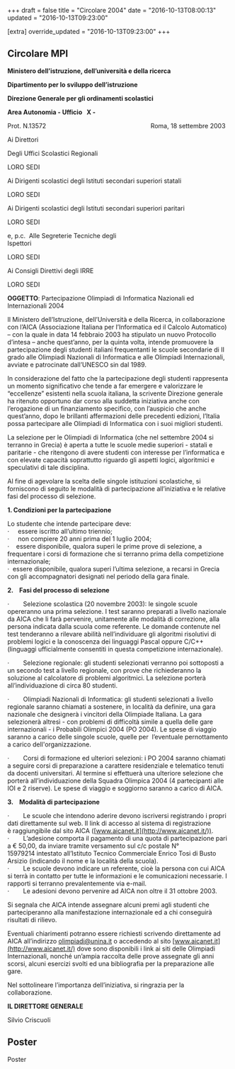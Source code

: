+++
draft = false
title = "Circolare 2004"
date = "2016-10-13T08:00:13"
updated = "2016-10-13T09:23:00"

[extra]
override_updated = "2016-10-13T09:23:00"
+++
## Circolare MPI

**Ministero dell’istruzione, dell’università e della ricerca**

**Dipartimento per lo sviluppo dell’istruzione**

**Direzione Generale per gli ordinamenti scolastici**

**Area Autonomia - Ufficio   X -**

Prot. N.13572                                                            Roma, 18 settembre 2003

Ai Direttori

Degli Uffici Scolastici Regionali

LORO SEDI

Ai Dirigenti scolastici degli Istituti secondari superiori statali

LORO SEDI

Ai Dirigenti scolastici degli Istituti secondari superiori paritari

LORO SEDI

e, p.c.  Alle Segreterie Tecniche degli<br/> Ispettori

LORO SEDI

Ai Consigli Direttivi degli IRRE

LORO SEDI

**OGGETTO**: Partecipazione Olimpiadi di Informatica Nazionali ed Internazionali 2004

Il Ministero dell’Istruzione, dell’Università e della Ricerca, in collaborazione con l’AICA (Associazione Italiana per l’Informatica ed il Calcolo Automatico) – con la quale in data 14 febbraio 2003 ha stipulato un nuovo Protocollo d’intesa – anche quest’anno, per la quinta volta, intende promuovere la partecipazione degli studenti italiani frequentanti le scuole secondarie di II grado alle Olimpiadi Nazionali di Informatica e alle Olimpiadi Internazionali, avviate e patrocinate dall’UNESCO sin dal 1989.

In considerazione del fatto che la partecipazione degli studenti rappresenta un momento significativo che tende a far emergere e valorizzare le “eccellenze” esistenti nella scuola italiana, la scrivente Direzione generale ha ritenuto opportuno dar corso alla suddetta iniziativa anche con l’erogazione di un finanziamento specifico, con l’auspicio che anche quest’anno, dopo le brillanti affermazioni delle precedenti edizioni, l’Italia possa partecipare alle Olimpiadi di Informatica con i suoi migliori studenti.

La selezione per le Olimpiadi di Informatica (che nel settembre 2004 si terranno in Grecia) è aperta a tutte le scuole medie superiori - statali e paritarie - che ritengono di avere studenti con interesse per l’informatica e con elevate capacità soprattutto riguardo gli aspetti logici, algoritmici e speculativi di tale disciplina.

Al fine di agevolare la scelta delle singole istituzioni scolastiche, si forniscono di seguito le modalità di partecipazione all’iniziativa e le relative fasi del processo di selezione.

**1. Condizioni per la partecipazione**

Lo studente che intende partecipare deve:<br/> ·     essere iscritto all’ultimo triennio;<br/> ·     non compiere 20 anni prima del 1 luglio 2004;<br/> ·    essere disponibile, qualora superi le prime prove di selezione, a frequentare i corsi di formazione che si terranno prima della competizione internazionale;<br/> ·  essere disponibile, qualora superi l’ultima selezione, a recarsi in Grecia con gli accompagnatori designati nel periodo della gara finale.

**2.    Fasi del processo di selezione**

·        Selezione scolastica (20 novembre 2003): le singole scuole opereranno una prima selezione. I test saranno preparati a livello nazionale da AICA che li farà pervenire, unitamente alle modalità di correzione, alla persona indicata dalla scuola come referente. Le domande contenute nel test tenderanno a rilevare abilità nell’individuare gli algoritmi risolutivi di problemi logici e la conoscenza dei linguaggi Pascal oppure C/C++ (linguaggi ufficialmente consentiti in questa competizione internazionale).

·        Selezione regionale: gli studenti selezionati verranno poi sottoposti a un secondo test a livello regionale, con prove che richiederanno la soluzione al calcolatore di problemi algoritmici. La selezione porterà all’individuazione di circa 80 studenti.

·        Olimpiadi Nazionali di Informatica: gli studenti selezionati a livello regionale saranno chiamati a sostenere, in località da definire, una gara nazionale che designerà i vincitori della Olimpiade Italiana. La gara selezionerà altresì - con problemi di difficoltà simile a quella delle gare internazionali - i Probabili Olimpici 2004 (PO 2004). Le spese di viaggio saranno a carico delle singole scuole, quelle per  l’eventuale pernottamento a carico dell'organizzazione.

·        Corsi di formazione ed ulteriori selezioni: i PO 2004 saranno chiamati a seguire corsi di preparazione a carattere residenziale e telematico tenuti da docenti universitari. Al termine si effettuerà una ulteriore selezione che porterà all’individuazione della Squadra Olimpica 2004 (4 partecipanti alle IOI e 2 riserve). Le spese di viaggio e soggiorno saranno a carico di AICA.

**3.    Modalità di partecipazione**

·        Le scuole che intendono aderire devono iscriversi registrando i propri dati direttamente sul web. Il link di accesso al sistema di registrazione è raggiungibile dal sito AICA ([www.aicanet.it](http://www.aicanet.it/)). <br/> ·        L’adesione comporta il pagamento di una quota di partecipazione pari a € 50,00, da inviare tramite versamento sul c/c postale N° 15979214 intestato all’Istituto Tecnico Commerciale Enrico Tosi di Busto Arsizio (indicando il nome e la località della scuola).<br/> ·        Le scuole devono indicare un referente, cioè la persona con cui AICA si terrà in contatto per tutte le informazioni e le comunicazioni necessarie. I rapporti si terranno prevalentemente via e-mail.<br/> ·        Le adesioni devono pervenire ad AICA non oltre il 31 ottobre 2003.

Si segnala che AICA intende assegnare alcuni premi agli studenti che parteciperanno alla manifestazione internazionale ed a chi conseguirà risultati di rilievo.

Eventuali chiarimenti potranno essere richiesti scrivendo direttamente ad AICA all’indirizzo [olimpiadi@unina.it](mailto:olimpiadi@unina.it) o accedendo al sito [www.aicanet.it](http://www.aicanet.it/) dove sono disponibili i link ai siti delle Olimpiadi Internazionali, nonché un’ampia raccolta delle prove assegnate gli anni scorsi, alcuni esercizi svolti ed una bibliografia per la preparazione alle gare.

Nel sottolineare l’importanza dell’iniziativa, si ringrazia per la collaborazione.

**IL DIRETTORE GENERALE**

Silvio Criscuoli

## Poster

Poster
